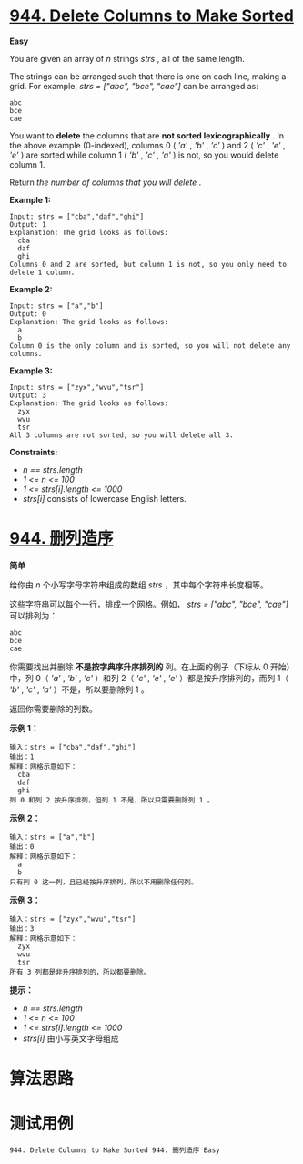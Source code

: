 # [944. Delete Columns to Make Sorted][enTitle]

**Easy**

You are given an array of  *n*  strings  *strs* , all of the same length.

The strings can be arranged such that there is one on each line, making a grid. For example,  *strs = ["abc", "bce", "cae"]*  can be arranged as:

```
abc
bce
cae

```

You want to **delete**  the columns that are **not sorted lexicographically** . In the above example (0-indexed), columns 0 ( *'a'* ,  *'b'* ,  *'c'* ) and 2 ( *'c'* ,  *'e'* ,  *'e'* ) are sorted while column 1 ( *'b'* ,  *'c'* ,  *'a'* ) is not, so you would delete column 1.

Return  *the number of columns that you will delete* .



**Example 1:** 

```
Input: strs = ["cba","daf","ghi"]
Output: 1
Explanation: The grid looks as follows:
  cba
  daf
  ghi
Columns 0 and 2 are sorted, but column 1 is not, so you only need to delete 1 column.

```

**Example 2:** 

```
Input: strs = ["a","b"]
Output: 0
Explanation: The grid looks as follows:
  a
  b
Column 0 is the only column and is sorted, so you will not delete any columns.

```

**Example 3:** 

```
Input: strs = ["zyx","wvu","tsr"]
Output: 3
Explanation: The grid looks as follows:
  zyx
  wvu
  tsr
All 3 columns are not sorted, so you will delete all 3.

```



**Constraints:** 

-  *n == strs.length*  
-  *1 <= n <= 100*  
-  *1 <= strs[i].length <= 1000*  
-  *strs[i]*  consists of lowercase English letters.


# [944. 删列造序][cnTitle]

**简单**

给你由  *n*  个小写字母字符串组成的数组  *strs* ，其中每个字符串长度相等。

这些字符串可以每个一行，排成一个网格。例如， *strs = ["abc", "bce", "cae"]*  可以排列为：

```
abc
bce
cae
```

你需要找出并删除 **不是按字典序升序排列的**  列。在上面的例子（下标从 0 开始）中，列 0（ *'a'* ,  *'b'* ,  *'c'* ）和列 2（ *'c'* ,  *'e'* ,  *'e'* ）都是按升序排列的，而列 1（ *'b'* ,  *'c'* ,  *'a'* ）不是，所以要删除列 1 。

返回你需要删除的列数。



**示例 1：** 

```
输入：strs = ["cba","daf","ghi"]
输出：1
解释：网格示意如下：
  cba
  daf
  ghi
列 0 和列 2 按升序排列，但列 1 不是，所以只需要删除列 1 。

```

**示例 2：** 

```
输入：strs = ["a","b"]
输出：0
解释：网格示意如下：
  a
  b
只有列 0 这一列，且已经按升序排列，所以不用删除任何列。

```

**示例 3：** 

```
输入：strs = ["zyx","wvu","tsr"]
输出：3
解释：网格示意如下：
  zyx
  wvu
  tsr
所有 3 列都是非升序排列的，所以都要删除。

```



**提示：** 

-  *n == strs.length*  
-  *1 <= n <= 100*  
-  *1 <= strs[i].length <= 1000*  
-  *strs[i]*  由小写英文字母组成




# 算法思路

# 测试用例
```
944. Delete Columns to Make Sorted 944. 删列造序 Easy
```

[enTitle]: https://leetcode.com/problems/delete-columns-to-make-sorted/
[cnTitle]: https://leetcode-cn.com/problems/delete-columns-to-make-sorted/
